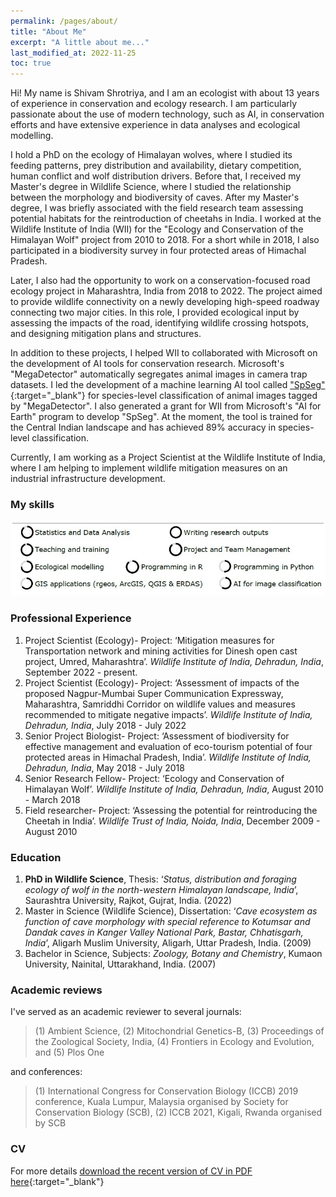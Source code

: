 ```yaml
---
permalink: /pages/about/
title: "About Me"
excerpt: "A little about me..."
last_modified_at: 2022-11-25
toc: true
---
```

Hi!
My name is Shivam Shrotriya, and I am an ecologist with about 13 years of experience in conservation and ecology research. I am particularly passionate about the use of modern technology, such as AI, in conservation efforts and have extensive experience in data analyses and ecological modelling.

I hold a PhD on the ecology of Himalayan wolves, where I studied its feeding patterns, prey distribution and availability, dietary competition, human conflict and wolf distribution drivers. Before that, I received my Master's degree in Wildlife Science, where I studied the relationship between the morphology and biodiversity of caves. After my Master's degree, I was briefly associated with the field research team assessing potential habitats for the reintroduction of cheetahs in India. I worked at the Wildlife Institute of India (WII) for the "Ecology and Conservation of the Himalayan Wolf" project from 2010 to 2018. For a short while in 2018, I also participated in a biodiversity survey in four protected areas of Himachal Pradesh.

Later, I also had the opportunity to work on a conservation-focused road ecology project in Maharashtra, India from 2018 to 2022. The project aimed to provide wildlife connectivity on a newly developing high-speed roadway connecting two major cities. In this role, I provided ecological input by assessing the impacts of the road, identifying wildlife crossing hotspots, and designing mitigation plans and structures.

In addition to these projects, I helped WII to collaborated with Microsoft on the development of AI tools for conservation research. Microsoft's "MegaDetector" automatically segregates animal images in camera trap datasets. I led the development of a machine learning AI tool called ["SpSeg"](/pages/SpSeg/){:target="_blank"} for species-level classification of animal images tagged by "MegaDetector". I also generated a grant for WII from Microsoft's "AI for Earth" program to develop "SpSeg". At the moment, the tool is trained for the Central Indian landscape and has achieved 89% accuracy in species-level classification.

Currently, I am working as a Project Scientist at the Wildlife Institute of India, where I am helping to implement wildlife mitigation measures on an industrial infrastructure development.

### My skills
![skills](/assets/skills.jpg)

### Professional Experience
1. Project Scientist (Ecology)- Project: ‘Mitigation measures for Transportation network and mining activities for Dinesh open cast project, Umred, Maharashtra’. *Wildlife Institute of India, Dehradun, India*, September 2022 - present.
2. Project Scientist (Ecology)- Project: ‘Assessment of impacts of the proposed Nagpur-Mumbai Super Communication Expressway, Maharashtra, Samriddhi Corridor on wildlife values and measures recommended to mitigate negative impacts’. *Wildlife Institute of India, Dehradun, India*, July 2018 - July 2022
3. Senior Project Biologist- Project: ‘Assessment of biodiversity for effective management and evaluation of eco-tourism potential of four protected areas in Himachal Pradesh, India’. *Wildlife Institute of India, Dehradun, India*, May 2018 - July 2018
4. Senior Research Fellow- Project: ‘Ecology and Conservation of Himalayan Wolf’. *Wildlife Institute of India, Dehradun, India*, August 2010 - March 2018
5. Field researcher- Project: ‘Assessing the potential for reintroducing the Cheetah in India’. *Wildlife Trust of India, Noida, India*, December 2009 - August 2010

### Education
1. **PhD in Wildlife Science**, Thesis: ‘*Status, distribution and foraging ecology of wolf in the north-western Himalayan landscape, India*’, Saurashtra University, Rajkot, Gujrat, India. (2022)
2. Master in Science (Wildlife Science), Dissertation: ‘*Cave ecosystem as function of cave morphology with special reference to Kotumsar and Dandak caves in Kanger Valley National Park, Bastar, Chhatisgarh, India*’, Aligarh Muslim University, Aligarh, Uttar Pradesh, India. (2009)
3. Bachelor in Science, Subjects: *Zoology, Botany and Chemistry*, Kumaon University, Nainital, Uttarakhand, India. (2007)

### Academic reviews
I've served as an academic reviewer to several journals:
> (1) Ambient Science, (2) Mitochondrial Genetics-B, (3) Proceedings of the Zoological Society, India, (4) Frontiers in Ecology and Evolution, and (5) Plos One

and conferences:
> (1) International Congress for Conservation Biology (ICCB) 2019 conference, Kuala Lumpur, Malaysia organised by Society for Conservation Biology (SCB), (2) ICCB 2021, Kigali, Rwanda organised by SCB

### CV
For more details [download the recent version of CV in PDF here](/docs/CV_shivam.pdf){:target="_blank"}
